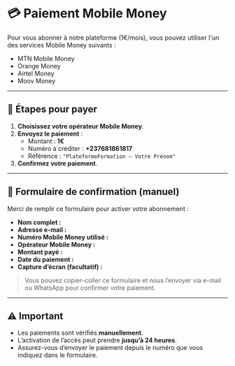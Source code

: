 # 💳 Paiement Mobile Money

Pour vous abonner à notre plateforme (1€/mois), vous pouvez utiliser l'un des services Mobile Money suivants :  

- MTN Mobile Money
- Orange Money
- Airtel Money
- Moov Money

---

## 📌 Étapes pour payer

1. **Choisissez votre opérateur Mobile Money**.
2. **Envoyez le paiement** :
   - Montant : **1€**  
   - Numéro à créditer : **+237681861817**  
   - Référence : `"PlateformeFormation – Votre Prénom"`
3. **Confirmez votre paiement**.

---

## 📩 Formulaire de confirmation (manuel)

Merci de remplir ce formulaire pour activer votre abonnement :

- **Nom complet :**  
- **Adresse e-mail :**  
- **Numéro Mobile Money utilisé :**  
- **Opérateur Mobile Money :**  
- **Montant payé :**  
- **Date du paiement :**  
- **Capture d’écran (facultatif) :**  

> Vous pouvez copier-coller ce formulaire et nous l’envoyer via e-mail ou WhatsApp pour confirmer votre paiement.

---

## ⚠️ Important
- Les paiements sont vérifiés **manuellement**.  
- L’activation de l’accès peut prendre **jusqu’à 24 heures**.  
- Assurez-vous d’envoyer le paiement depuis le numéro que vous indiquez dans le formulaire.